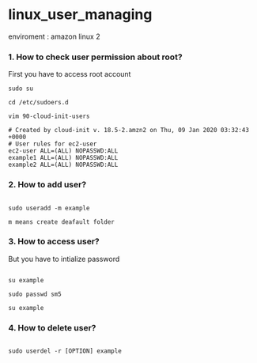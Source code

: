 # linux_user_managing 

enviroment : amazon linux 2

### 1. How to check user permission about root?

First you have to access root account

~~~
sudo su

cd /etc/sudoers.d

vim 90-cloud-init-users

# Created by cloud-init v. 18.5-2.amzn2 on Thu, 09 Jan 2020 03:32:43 +0000
# User rules for ec2-user
ec2-user ALL=(ALL) NOPASSWD:ALL
example1 ALL=(ALL) NOPASSWD:ALL
example2 ALL=(ALL) NOPASSWD:ALL

~~~

### 2. How to add user?

~~~

sudo useradd -m example

m means create deafault folder

~~~

### 3. How to access user?

But you have to intialize password

~~~

su example

sudo passwd sm5

su example

~~~

### 4. How to delete user?

~~~

sudo userdel -r [OPTION] example

~~~
